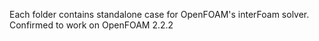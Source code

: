 Each folder contains standalone case for OpenFOAM's interFoam solver.
Confirmed to work on OpenFOAM 2.2.2
